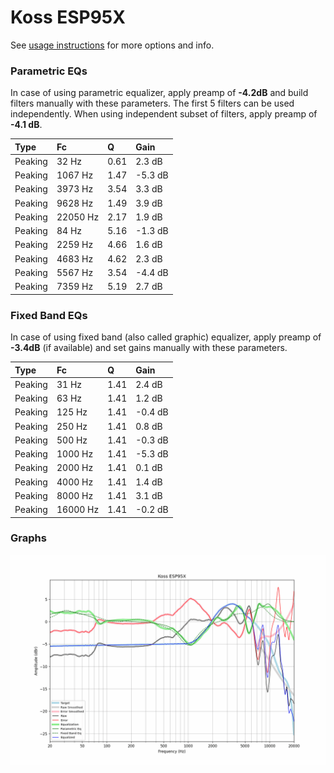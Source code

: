 # Koss ESP95X
See [usage instructions](https://github.com/jaakkopasanen/AutoEq#usage) for more options and info.

### Parametric EQs
In case of using parametric equalizer, apply preamp of **-4.2dB** and build filters manually
with these parameters. The first 5 filters can be used independently.
When using independent subset of filters, apply preamp of **-4.1 dB**.

| Type    | Fc       |    Q | Gain    |
|:--------|:---------|:-----|:--------|
| Peaking | 32 Hz    | 0.61 | 2.3 dB  |
| Peaking | 1067 Hz  | 1.47 | -5.3 dB |
| Peaking | 3973 Hz  | 3.54 | 3.3 dB  |
| Peaking | 9628 Hz  | 1.49 | 3.9 dB  |
| Peaking | 22050 Hz | 2.17 | 1.9 dB  |
| Peaking | 84 Hz    | 5.16 | -1.3 dB |
| Peaking | 2259 Hz  | 4.66 | 1.6 dB  |
| Peaking | 4683 Hz  | 4.62 | 2.3 dB  |
| Peaking | 5567 Hz  | 3.54 | -4.4 dB |
| Peaking | 7359 Hz  | 5.19 | 2.7 dB  |

### Fixed Band EQs
In case of using fixed band (also called graphic) equalizer, apply preamp of **-3.4dB**
(if available) and set gains manually with these parameters.

| Type    | Fc       |    Q | Gain    |
|:--------|:---------|:-----|:--------|
| Peaking | 31 Hz    | 1.41 | 2.4 dB  |
| Peaking | 63 Hz    | 1.41 | 1.2 dB  |
| Peaking | 125 Hz   | 1.41 | -0.4 dB |
| Peaking | 250 Hz   | 1.41 | 0.8 dB  |
| Peaking | 500 Hz   | 1.41 | -0.3 dB |
| Peaking | 1000 Hz  | 1.41 | -5.3 dB |
| Peaking | 2000 Hz  | 1.41 | 0.1 dB  |
| Peaking | 4000 Hz  | 1.41 | 1.4 dB  |
| Peaking | 8000 Hz  | 1.41 | 3.1 dB  |
| Peaking | 16000 Hz | 1.41 | -0.2 dB |

### Graphs
![](./Koss%20ESP95X.png)